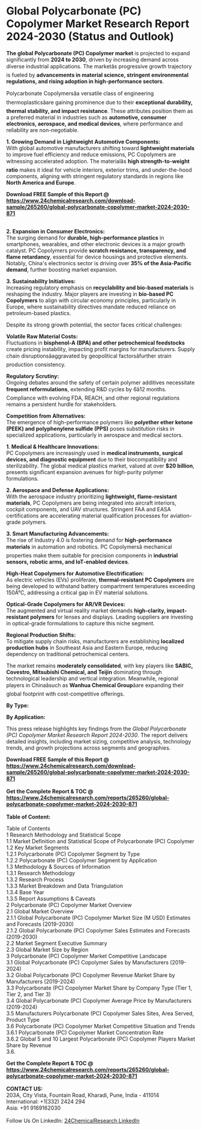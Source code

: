 <h1>Global Polycarbonate (PC) Copolymer Market Research Report 2024-2030 (Status and Outlook)</h1><p><strong>The global Polycarbonate (PC) Copolymer market</strong> is projected to expand significantly from <strong>2024 to 2030</strong>, driven by increasing demand across diverse industrial applications. The marketâs progressive growth trajectory is fueled by <strong>advancements in material science, stringent environmental regulations, and rising adoption in high-performance sectors</strong>.</p><p>Polycarbonate Copolymersâa versatile class of engineering thermoplasticsâare gaining prominence due to their <strong>exceptional durability, thermal stability, and impact resistance</strong>. These attributes position them as a preferred material in industries such as <strong>automotive, consumer electronics, aerospace, and medical devices</strong>, where performance and reliability are non-negotiable.</p><p><strong>1. Growing Demand in Lightweight Automotive Components:</strong><br>
With global automotive manufacturers shifting toward <strong>lightweight materials</strong> to improve fuel efficiency and reduce emissions, PC Copolymers are witnessing accelerated adoption. The materialâs <strong>high strength-to-weight ratio</strong> makes it ideal for vehicle interiors, exterior trims, and under-the-hood components, aligning with stringent regulatory standards in regions like <strong>North America and Europe</strong>.</p><div><b>Download FREE Sample of this Report @ 
            <a href="https://www.24chemicalresearch.com/download-sample/265260/global-polycarbonate-copolymer-market-2024-2030-871">
            https://www.24chemicalresearch.com/download-sample/265260/global-polycarbonate-copolymer-market-2024-2030-871</a></b></div><br><p><strong>2. Expansion in Consumer Electronics:</strong><br>
The surging demand for <strong>durable, high-performance plastics</strong> in smartphones, wearables, and other electronic devices is a major growth catalyst. PC Copolymers provide <strong>scratch resistance, transparency, and flame retardancy</strong>, essential for device housings and protective elements. Notably, China's electronics sector is driving over <strong>35% of the Asia-Pacific demand</strong>, further boosting market expansion.</p><p><strong>3. Sustainability Initiatives:</strong><br>
Increasing regulatory emphasis on <strong>recyclability and bio-based materials</strong> is reshaping the industry. Major players are investing in <strong>bio-based PC Copolymers</strong> to align with circular economy principles, particularly in Europe, where sustainability directives mandate reduced reliance on petroleum-based plastics.</p><p>Despite its strong growth potential, the sector faces critical challenges:</p><p><strong>Volatile Raw Material Costs:</strong><br>
    Fluctuations in <strong>bisphenol-A (BPA) and other petrochemical feedstocks</strong> create pricing instability, impacting profit margins for manufacturers. Supply chain disruptionsâaggravated by geopolitical factorsâfurther strain production consistency.</p><p><strong>Regulatory Scrutiny:</strong><br>
    Ongoing debates around the safety of certain polymer additives necessitate <strong>frequent reformulations</strong>, extending R&amp;D cycles by 6â12 months. Compliance with evolving FDA, REACH, and other regional regulations remains a persistent hurdle for stakeholders.</p><p><strong>Competition from Alternatives:</strong><br>
    The emergence of high-performance polymers like <strong>polyether ether ketone (PEEK) and polyphenylene sulfide (PPS)</strong> poses substitution risks in specialized applications, particularly in aerospace and medical sectors.</p><p><strong>1. Medical &amp; Healthcare Innovations:</strong><br>
PC Copolymers are increasingly used in <strong>medical instruments, surgical devices, and diagnostic equipment</strong> due to their biocompatibility and sterilizability. The global medical plastics market, valued at over <strong>$20 billion</strong>, presents significant expansion avenues for high-purity polymer formulations.</p><p><strong>2. Aerospace and Defense Applications:</strong><br>
With the aerospace industry prioritizing <strong>lightweight, flame-resistant materials</strong>, PC Copolymers are being integrated into aircraft interiors, cockpit components, and UAV structures. Stringent FAA and EASA certifications are accelerating material qualification processes for aviation-grade polymers.</p><p><strong>3. Smart Manufacturing Advancements:</strong><br>
The rise of Industry 4.0 is fostering demand for <strong>high-performance materials</strong> in automation and robotics. PC Copolymersâ mechanical properties make them suitable for precision components in <strong>industrial sensors, robotic arms, and IoT-enabled devices</strong>.</p><p><strong>High-Heat Copolymers for Automotive Electrification:</strong><br>
    As electric vehicles (EVs) proliferate, <strong>thermal-resistant PC Copolymers</strong> are being developed to withstand battery compartment temperatures exceeding 150Â°C, addressing a critical gap in EV material solutions.</p><p><strong>Optical-Grade Copolymers for AR/VR Devices:</strong><br>
    The augmented and virtual reality market demands <strong>high-clarity, impact-resistant polymers</strong> for lenses and displays. Leading suppliers are investing in optical-grade formulations to capture this niche segment.</p><p><strong>Regional Production Shifts:</strong><br>
    To mitigate supply chain risks, manufacturers are establishing <strong>localized production hubs</strong> in Southeast Asia and Eastern Europe, reducing dependency on traditional petrochemical centers.</p><p>The market remains <strong>moderately consolidated</strong>, with key players like <strong>SABIC, Covestro, Mitsubishi Chemical, and Teijin</strong> dominating through technological leadership and vertical integration. Meanwhile, regional players in Chinaâsuch as <strong>Wanhua Chemical Group</strong>âare expanding their global footprint with cost-competitive offerings.</p><p><strong>By Type:</strong></p><p><strong>By Application:</strong></p><p>This press release highlights key findings from the <em>Global Polycarbonate (PC) Copolymer Market Research Report 2024-2030</em>. The report delivers detailed insights, including market sizing, competitive analysis, technology trends, and growth projections across segments and geographies.</p><div><b>Download FREE Sample of this Report @ 
            <a href="https://www.24chemicalresearch.com/download-sample/265260/global-polycarbonate-copolymer-market-2024-2030-871">
            https://www.24chemicalresearch.com/download-sample/265260/global-polycarbonate-copolymer-market-2024-2030-871</a></b></div><br><div><b>Get the Complete Report & TOC @ 
            <a href="https://www.24chemicalresearch.com/reports/265260/global-polycarbonate-copolymer-market-2024-2030-871">
            https://www.24chemicalresearch.com/reports/265260/global-polycarbonate-copolymer-market-2024-2030-871</a></b></div><br>
            <b>Table of Content:</b><p>Table of Contents<br />
1 Research Methodology and Statistical Scope<br />
1.1 Market Definition and Statistical Scope of Polycarbonate (PC) Copolymer<br />
1.2 Key Market Segments<br />
1.2.1 Polycarbonate (PC) Copolymer Segment by Type<br />
1.2.2 Polycarbonate (PC) Copolymer Segment by Application<br />
1.3 Methodology & Sources of Information<br />
1.3.1 Research Methodology<br />
1.3.2 Research Process<br />
1.3.3 Market Breakdown and Data Triangulation<br />
1.3.4 Base Year<br />
1.3.5 Report Assumptions & Caveats<br />
2 Polycarbonate (PC) Copolymer Market Overview<br />
2.1 Global Market Overview<br />
2.1.1 Global Polycarbonate (PC) Copolymer Market Size (M USD) Estimates and Forecasts (2019-2030)<br />
2.1.2 Global Polycarbonate (PC) Copolymer Sales Estimates and Forecasts (2019-2030)<br />
2.2 Market Segment Executive Summary<br />
2.3 Global Market Size by Region<br />
3 Polycarbonate (PC) Copolymer Market Competitive Landscape<br />
3.1 Global Polycarbonate (PC) Copolymer Sales by Manufacturers (2019-2024)<br />
3.2 Global Polycarbonate (PC) Copolymer Revenue Market Share by Manufacturers (2019-2024)<br />
3.3 Polycarbonate (PC) Copolymer Market Share by Company Type (Tier 1, Tier 2, and Tier 3)<br />
3.4 Global Polycarbonate (PC) Copolymer Average Price by Manufacturers (2019-2024)<br />
3.5 Manufacturers Polycarbonate (PC) Copolymer Sales Sites, Area Served, Product Type<br />
3.6 Polycarbonate (PC) Copolymer Market Competitive Situation and Trends<br />
3.6.1 Polycarbonate (PC) Copolymer Market Concentration Rate<br />
3.6.2 Global 5 and 10 Largest Polycarbonate (PC) Copolymer Players Market Share by Revenue<br />
3.6.</p><div><b>Get the Complete Report & TOC @ 
            <a href="https://www.24chemicalresearch.com/reports/265260/global-polycarbonate-copolymer-market-2024-2030-871">
            https://www.24chemicalresearch.com/reports/265260/global-polycarbonate-copolymer-market-2024-2030-871</a></b></div><br><b>CONTACT US:</b><br>
            203A, City Vista, Fountain Road, Kharadi, Pune, India - 411014<br>
            International: +1(332) 2424 294<br>
            Asia: +91 9169162030 <br><br>
            Follow Us On LinkedIn: <a href="https://www.linkedin.com/company/24chemicalresearch/">24ChemicalResearch LinkedIn</a>